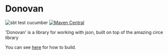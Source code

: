# Donovan

![sbt test cucumber](https://travis-ci.org/aaronp/donovan.svg?branch=master)
[![Maven Central](https://maven-badges.herokuapp.com/maven-central/com.github.aaronp/donovan_2.12/badge.png)](https://maven-badges.herokuapp.com/maven-central/com.github.aaronp/donovan_2.12)

'Donovan' is a library for working with json, built on top of the amazing circe library


You can see [here](build.md) for how to build.